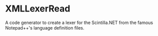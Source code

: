 # XMLLexerRead
A code generator to create a lexer for the Scintilla.NET from the famous Notepad++'s language definition files.
